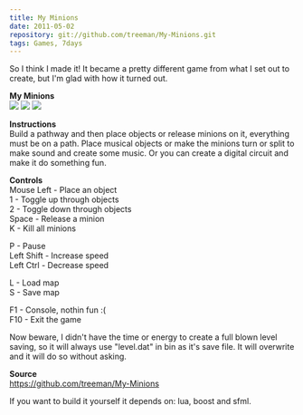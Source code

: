```yaml
---
title: My Minions
date: 2011-05-02
repository: git://github.com/treeman/My-Minions.git
tags: Games, 7days
---
```


So I think I made it! It became a pretty different game from what I set out to create, but I'm glad with how it turned out.

**My Minions**   
![](/media/images/thumbs/minion2.png) ![](/media/images/thumbs/minion3.png) ![](/media/images/thumbs/minion1.png)

**Instructions**  
Build a pathway and then place objects or release minions on it, everything must be on a path. Place musical objects or make the minions turn or split to make sound and create some music. Or you can create a digital circuit and make it do something fun.

**Controls**  
Mouse Left - Place an object  
1 - Toggle up through objects  
2 - Toggle down through objects  
Space - Release a minion  
K - Kill all minions  

P - Pause  
Left Shift - Increase speed  
Left Ctrl - Decrease speed  

L - Load map  
S - Save map

F1 - Console, nothin fun :(  
F10 - Exit the game

Now beware, I didn't have the time or energy to create a full blown level saving,
so it will always use "level.dat" in bin as it's save file. It will overwrite and
it will do so without asking.

**Source**  
<https://github.com/treeman/My-Minions>

If you want to build it yourself it depends on: lua, boost and sfml.
